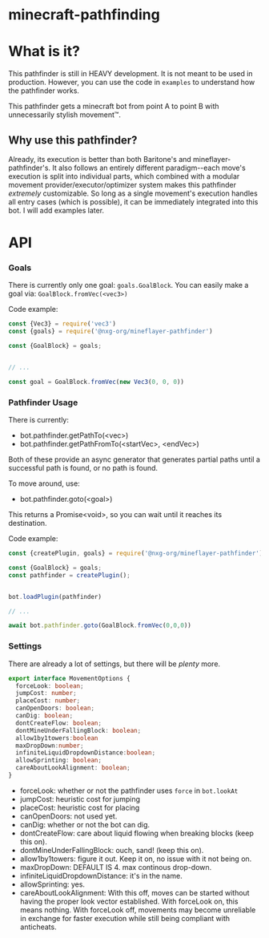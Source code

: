# minecraft-pathfinding


# What is it?
This pathfinder is still in HEAVY development. It is not meant to be used in production. However, you can use the code in `examples` to understand how the pathfinder works.

This pathfinder gets a minecraft bot from point A to point B with unnecessarily stylish movement:tm:.

## Why use this pathfinder?
Already, its execution is better than both Baritone's and mineflayer-pathfinder's. It also follows an entirely different paradigm--each move's execution is split into individual parts, which combined with a modular movement provider/executor/optimizer system makes this pathfinder *extremely* customizable. So long as a single movement's execution handles all entry cases (which is possible), it can be immediately integrated into this bot. I will add examples later.


# API

### Goals
There is currently only one goal: `goals.GoalBlock`. You can easily make a goal via: `GoalBlock.fromVec(<vec3>)`

Code example:
```ts
const {Vec3} = require('vec3')
const {goals} = require('@nxg-org/mineflayer-pathfinder')

const {GoalBlock} = goals;


// ...

const goal = GoalBlock.fromVec(new Vec3(0, 0, 0))
```


### Pathfinder Usage
There is currently:
- bot.pathfinder.getPathTo(\<vec>)
- bot.pathfinder.getPathFromTo(\<startVec>, \<endVec>)

Both of these provide an async generator that generates partial paths until a successful path is found, or no path is found.

To move around, use:
- bot.pathfinder.goto(\<goal>)

This returns a Promise\<void>, so you can wait until it reaches its destination.

Code example:

```ts
const {createPlugin, goals} = require('@nxg-org/mineflayer-pathfinder')

const {GoalBlock} = goals;
const pathfinder = createPlugin();


bot.loadPlugin(pathfinder)

// ...

await bot.pathfinder.goto(GoalBlock.fromVec(0,0,0))
```

### Settings
There are already a lot of settings, but there will be *plenty* more.

```ts
export interface MovementOptions {
  forceLook: boolean;
  jumpCost: number;
  placeCost: number;
  canOpenDoors: boolean;
  canDig: boolean;
  dontCreateFlow: boolean;
  dontMineUnderFallingBlock: boolean;
  allow1by1towers:boolean
  maxDropDown:number;
  infiniteLiquidDropdownDistance:boolean;
  allowSprinting: boolean;
  careAboutLookAlignment: boolean;
}
```
- forceLook: whether or not the pathfinder uses `force` in `bot.lookAt`
- jumpCost: heuristic cost for jumping
- placeCost: heuristic cost for placing
- canOpenDoors: not used yet.
- canDig: whether or not the bot can dig.
- dontCreateFlow: care about liquid flowing when breaking blocks (keep this on).
- dontMineUnderFallingBlock: ouch, sand! (keep this on).
- allow1by1towers: figure it out. Keep it on, no issue with it not being on.
- maxDropDown: DEFAULT IS 4. max continous drop-down. 
- infiniteLiquidDropdownDistance: it's in the name.
- allowSprinting: yes.
- careAboutLookAlignment: With this off, moves can be started without having the proper look vector established. With forceLook on, this means nothing. With forceLook off, movements may become unreliable in exchange for faster execution while still being compliant with anticheats.

